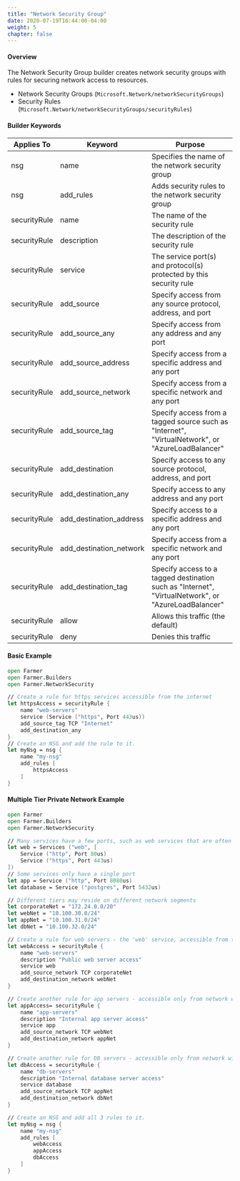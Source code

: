 ```yaml
---
title: "Network Security Group"
date: 2020-07-19T16:44:00-04:00
weight: 5
chapter: false
---
```


#### Overview
The Network Security Group builder creates network security groups with rules for securing network access to resources.

* Network Security Groups (`Microsoft.Network/networkSecurityGroups`)
* Security Rules (`Microsoft.Network/networkSecurityGroups/securityRules`)

#### Builder Keywords

| Applies To | Keyword | Purpose |
|-|-|-|
| nsg | name | Specifies the name of the network security group |
| nsg | add_rules | Adds security rules to the network security group |
| securityRule | name | The name of the security rule |
| securityRule | description | The description  of the security rule |
| securityRule | service | The service port(s) and protocol(s) protected by this security rule |
| securityRule | add_source | Specify access from any source protocol, address, and port |
| securityRule | add_source_any | Specify access from any address and any port |
| securityRule | add_source_address | Specify access from a specific address and any port |
| securityRule | add_source_network | Specify access from a specific network and any port |
| securityRule | add_source_tag | Specify access from a tagged source such as "Internet", "VirtualNetwork", or "AzureLoadBalancer" |
| securityRule | add_destination | Specify access to any source protocol, address, and port |
| securityRule | add_destination_any | Specify access to any address and any port |
| securityRule | add_destination_address | Specify access to a specific address and any port |
| securityRule | add_destination_network | Specify access from a specific network and any port |
| securityRule | add_destination_tag | Specify access to a tagged destination such as "Internet", "VirtualNetwork", or "AzureLoadBalancer" |
| securityRule | allow | Allows this traffic (the default) |
| securityRule | deny | Denies this traffic |

#### Basic Example

```fsharp
open Farmer
open Farmer.Builders
open Farmer.NetworkSecurity

// Create a rule for https services accessible from the internet
let httpsAccess = securityRule {
    name "web-servers"
    service (Service ("https", Port 443us))
    add_source_tag TCP "Internet"
    add_destination_any
}
// Create an NSG and add the rule to it.
let myNsg = nsg {
    name "my-nsg"
    add_rules [
        httpsAccess
    ]
}
```

#### Multiple Tier Private Network Example

```fsharp
open Farmer
open Farmer.Builders
open Farmer.NetworkSecurity

// Many services have a few ports, such as web services that are often on 80 and 443.
let web = Services ("web", [
    Service ("http", Port 80us)
    Service ("https", Port 443us)
])
// Some services only have a single port
let app = Service ("http", Port 8080us)
let database = Service ("postgres", Port 5432us)

// Different tiers may reside on different network segments
let corporateNet = "172.24.0.0/20"
let webNet = "10.100.30.0/24"
let appNet = "10.100.31.0/24"
let dbNet = "10.100.32.0/24"

// Create a rule for web servers - the 'web' service, accessible from the corporate network
let webAccess = securityRule {
    name "web-servers"
    description "Public web server access"
    service web
    add_source_network TCP corporateNet
    add_destination_network webNet
}

// Create another rule for app servers - accessible only from network with the web servers
let appAccess= securityRule {
    name "app-servers"
    description "Internal app server access"
    service app
    add_source_network TCP webNet
    add_destination_network appNet
}

// Create another rule for DB servers - accessible only from network with the app servers
let dbAccess = securityRule {
    name "db-servers"
    description "Internal database server access"
    service database
    add_source_network TCP appNet
    add_destination_network dbNet
}

// Create an NSG and add all 3 rules to it.
let myNsg = nsg {
    name "my-nsg"
    add_rules [
        webAccess
        appAccess
        dbAccess
    ]
}
```
